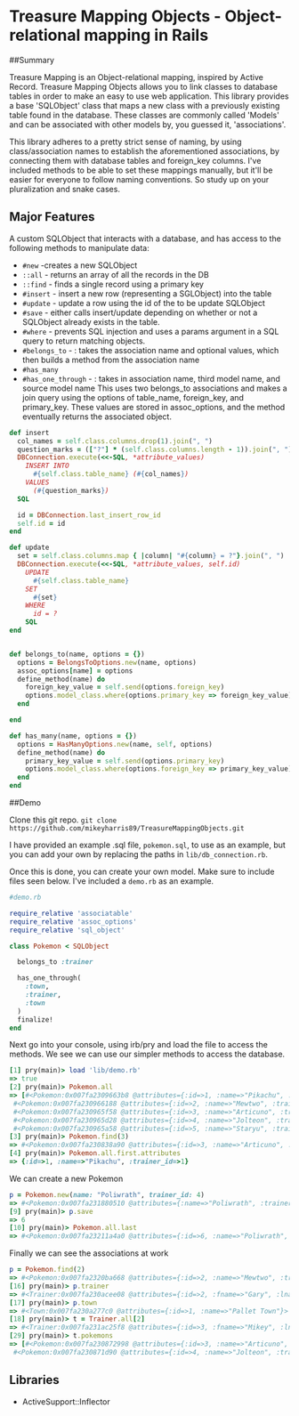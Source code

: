 # Treasure Mapping Objects - Object-relational mapping in Rails

##Summary

Treasure Mapping is an Object-relational mapping, inspired by Active Record. Treasure Mapping Objects allows you to link classes to database tables in order to make an easy to use web application. This library provides a base 'SQLObject' class that maps a new class with a previously existing table found in the database. These classes are commonly called 'Models' and can be associated with other models by, you guessed it, 'associations'.

This library adheres to a pretty strict sense of naming, by using class/association names to establish the aforementioned associations, by connecting them with database tables and foreign_key columns. I've included methods to be able to set these mappings manually, but it'll be easier for everyone to follow naming conventions. So study up on your pluralization and snake cases.

## Major Features

A custom SQLObject that interacts with a database, and has access to the following methods to manipulate data:
* `#new` -creates a new SQLObject
* `::all` - returns an array of all the records in the DB
* `::find` - finds a single record using a primary key
* `#insert` - insert a new row (representing a SGLObject) into the table
* `#update` - update a row using the id of the to be update SQLObject
* `#save` - either calls insert/update depending on whether or not a SQLObject already
  exists in the table.
* `#where` - prevents SQL injection and uses a params argument in a SQL query to return matching objects.
* `#belongs_to` - : takes the association name and optional values, which then builds a method from the association name
* `#has_many`
* `#has_one_through` - : takes in association name, third model name, and source model name
 This uses two belongs_to associations and makes a join query using the options of table_name, foreign_key, and primary_key.
 These values are stored in assoc_options, and the method eventually returns the associated object.



```ruby
def insert
  col_names = self.class.columns.drop(1).join(", ")
  question_marks = (["?"] * (self.class.columns.length - 1)).join(", ")
  DBConnection.execute(<<-SQL, *attribute_values)
    INSERT INTO
      #{self.class.table_name} (#{col_names})
    VALUES
      (#{question_marks})
  SQL

  id = DBConnection.last_insert_row_id
  self.id = id
end

def update
  set = self.class.columns.map { |column| "#{column} = ?"}.join(", ")
  DBConnection.execute(<<-SQL, *attribute_values, self.id)
    UPDATE
      #{self.class.table_name}
    SET
      #{set}
    WHERE
      id = ?
    SQL
end
```

```ruby

def belongs_to(name, options = {})
  options = BelongsToOptions.new(name, options)
  assoc_options[name] = options
  define_method(name) do
    foreign_key_value = self.send(options.foreign_key)
    options.model_class.where(options.primary_key => foreign_key_value).first
  end

end

def has_many(name, options = {})
  options = HasManyOptions.new(name, self, options)
  define_method(name) do
    primary_key_value = self.send(options.primary_key)
    options.model_class.where(options.foreign_key => primary_key_value)
  end
end

```
##Demo

Clone this git repo.
`git clone https://github.com/mikeyharris89/TreasureMappingObjects.git`

I have provided an example .sql file, `pokemon.sql`, to use as an example, but you can add
your own by replacing the paths in `lib/db_connection.rb`.

Once this is done, you can create your own model. Make sure to include files seen below. I've included
a `demo.rb` as an example.
```ruby
#demo.rb

require_relative 'associatable'
require_relative 'assoc_options'
require_relative 'sql_object'

class Pokemon < SQLObject

  belongs_to :trainer

  has_one_through(
    :town,
    :trainer,
    :town
  )
  finalize!
end
```

Next go into your console, using irb/pry and load the file to access the methods.
We see we can use our simpler methods to access the database.

```ruby
[1] pry(main)> load 'lib/demo.rb'
=> true
[2] pry(main)> Pokemon.all
=> [#<Pokemon:0x007fa2309663b8 @attributes={:id=>1, :name=>"Pikachu", :trainer_id=>1}>,
 #<Pokemon:0x007fa230966188 @attributes={:id=>2, :name=>"Mewtwo", :trainer_id=>2}>,
 #<Pokemon:0x007fa230965f58 @attributes={:id=>3, :name=>"Articuno", :trainer_id=>3}>,
 #<Pokemon:0x007fa230965d28 @attributes={:id=>4, :name=>"Jolteon", :trainer_id=>3}>,
 #<Pokemon:0x007fa230965a58 @attributes={:id=>5, :name=>"Staryu", :trainer_id=>4}>]
[3] pry(main)> Pokemon.find(3)
=> #<Pokemon:0x007fa230838a90 @attributes={:id=>3, :name=>"Articuno", :trainer_id=>3}>
[4] pry(main)> Pokemon.all.first.attributes
=> {:id=>1, :name=>"Pikachu", :trainer_id=>1}

```
We can create a new Pokemon
```ruby
p = Pokemon.new(name: "Poliwrath", trainer_id: 4)
=> #<Pokemon:0x007fa231880510 @attributes={:name=>"Poliwrath", :trainer_id=>4}>
[9] pry(main)> p.save
=> 6
[10] pry(main)> Pokemon.all.last
=> #<Pokemon:0x007fa23211a4a0 @attributes={:id=>6, :name=>"Poliwrath", :trainer_id=>4}>

```

Finally we can see the associations at work

```ruby
p = Pokemon.find(2)
=> #<Pokemon:0x007fa2320ba668 @attributes={:id=>2, :name=>"Mewtwo", :trainer_id=>2}>
[16] pry(main)> p.trainer
=> #<Trainer:0x007fa230acee08 @attributes={:id=>2, :fname=>"Gary", :lname=>"Oak", :town_id=>1}>
[17] pry(main)> p.town
=> #<Town:0x007fa230a277c0 @attributes={:id=>1, :name=>"Pallet Town"}>
[18] pry(main)> t = Trainer.all[2]
=> #<Trainer:0x007fa231ac25f8 @attributes={:id=>3, :fname=>"Mikey", :lname=>"Harris", :town_id=>nil}>
[29] pry(main)> t.pokemons
=> [#<Pokemon:0x007fa230872998 @attributes={:id=>3, :name=>"Articuno", :trainer_id=>3}>,
 #<Pokemon:0x007fa230871d90 @attributes={:id=>4, :name=>"Jolteon", :trainer_id=>3}>]

```

## Libraries

* ActiveSupport::Inflector
